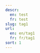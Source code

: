 ```yaml
---
descr:
  en: test
  fr: test
slug: tag1
url:
  en: en/tag1
  fr: fr/tag1
sort: 1
---
```




